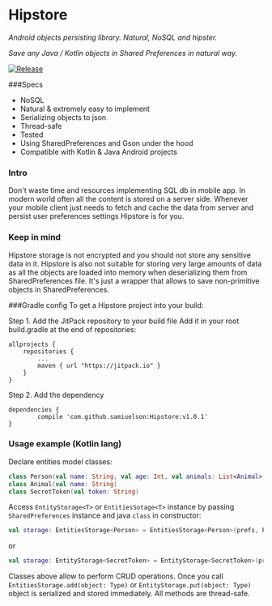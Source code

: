 # Hipstore
_Android objects persisting library. Natural, NoSQL and hipster._

_Save any Java / Kotlin objects in Shared Preferences in natural way._

[![Release](https://jitpack.io/v/samiuelson/Hipstore.svg?style=flat-square)](https://jitpack.io/#samiuelson/Hipstore)

###Specs
* NoSQL
* Natural & extremely easy to implement
* Serializing objects to json
* Thread-safe
* Tested
* Using SharedPreferences and Gson under the hood
* Compatible with Kotlin & Java Android projects

### Intro
Don't waste time and resources implementing SQL db in mobile app.
In modern world often all the content is stored on a server side.
Whenever your mobile client just needs to fetch and cache the data from server and persist user preferences settings Hipstore is for you.

### Keep in mind
Hipstore storage is not encrypted and you should not store any sensitive data in it. Hipstore is also not suitable for storing very large amounts of data as all the objects are loaded into memory when deserializing them from SharedPreferences file. It's just a wrapper that allows to save non-primitive objects in SharedPreferences. 

###Gradle config
To get a Hipstore project into your build:

Step 1. Add the JitPack repository to your build file
Add it in your root build.gradle at the end of repositories:

	allprojects {
		repositories {
			...
			maven { url "https://jitpack.io" }
		}
	}
Step 2. Add the dependency

	dependencies {
	        compile 'com.github.samiuelson:Hipstore:v1.0.1'
	}

### Usage example (Kotlin lang)
Declare entities model classes:
```kotlin
class Person(val name: String, val age: Int, val animals: List<Animal>)
class Animal(val name: String)
class SecretToken(val token: String)
```
Access `EntityStorage<T>` or `EntitiesSotage<T>` instance by passing  `SharedPreferences` instance and java `class` in constructor:
```kotlin
val storage: EntitiesStorage<Person> = EntitiesStorage<Person>(prefs, Person::class.java) // for multiple instances storage
```
or
```kotlin
val storage: EntityStorage<SecretToken> = EntityStorage<SecretToken>(prefs, SecretToken::class.java) // for single instance object storage
```
Classes above allow to perform CRUD operations.
Once you call `EntitiesStorage.add(object: Type)` or `EntityStorage.put(object: Type)` object is serialized and stored immediately.
All methods are thread-safe.
